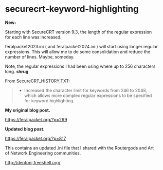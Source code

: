 # securecrt-keyword-highlighting

**New:**

Starting with SecureCRT version 9.3, the length of the regular expression for each line was increased.  

feralpacket2023.ini ( and feralpacket2024.ini ) will start using longer regular expressions.  This will allow me to do some consolidation and reduce the number of lines.  Maybe, someday. 

Note, the regular expressions I had been using where up to 256 characters long.  **shrug**

From SecureCRT_HISTORY.TXT:

  > - Increased the character limit for keywords from 246 to 2048,
  >   which allows more complex regular expressions to be specified
  >  for keyword highlighting.



**My original blog post.**

https://feralpacket.org/?p=299

**Updated blog post.**

https://feralpacket.org/?p=817

This contains an updated .ini file that I shared with the Routergods and Art of Network Engineering communities.

http://dentonj.freeshell.org/
